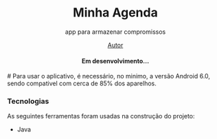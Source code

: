 <h1 align="center"> Minha Agenda </h1>
<p align="center"> app para armazenar compromissos</p>
<p align="center">
 <a href="Natália Siquara">Autor</a>
</p>
<h4 align="center"> 
Em desenvolvimento... 
</h4>
# Para usar o aplicativo, é necessário, no minimo, a versão Android 6.0, sendo compativel com cerca de 85% dos aparelhos. 

### Tecnologias
As seguintes ferramentas foram usadas na construção do projeto:

- Java
